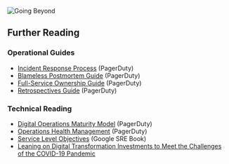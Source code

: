 ![Going Beyond](/assets/images/headers/OpsReviews-Resources.png)

## Further Reading

### Operational Guides
- [Incident Response Process](https://response.pagerduty.com) (PagerDuty)
- [Blameless Postmortem Guide](https://postmortems.pagerduty.com/) (PagerDuty)
- [Full-Service Ownership Guide](https://ownership.pagerduty.com/) (PagerDuty)
- [Retrospectives Guide](https://retrospectives.pagerduty.com/) (PagerDuty)

### Technical Reading
- [Digital Operations Maturity Model](https://www.pagerduty.com/ops-maturity-model) (PagerDuty)
- [Operations Health Management](https://www.pagerduty.com/blog/operations-health/) (PagerDuty)
- [Service Level Objectives](https://landing.google.com/sre/sre-book/chapters/service-level-objectives/) (Google SRE Book)
- [Leaning on Digital Transformation Investments to Meet the Challenges of the COVID-19 Pandemic](https://www.idc.com/getdoc.jsp?containerId=US46201920)
